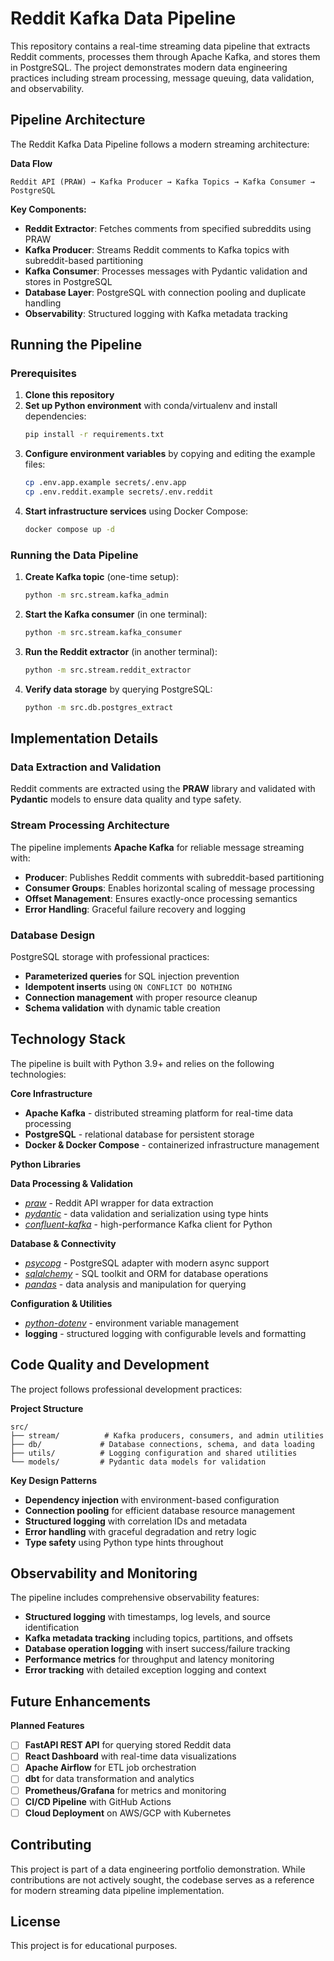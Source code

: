 # Reddit Kafka Data Pipeline

This repository contains a real-time streaming data pipeline that extracts Reddit comments, processes them through Apache Kafka, and stores them in PostgreSQL. The project demonstrates modern data engineering practices including stream processing, message queuing, data validation, and observability.

## Pipeline Architecture

The Reddit Kafka Data Pipeline follows a modern streaming architecture:

**Data Flow**
```
Reddit API (PRAW) → Kafka Producer → Kafka Topics → Kafka Consumer → PostgreSQL
```

**Key Components:**
- **Reddit Extractor**: Fetches comments from specified subreddits using PRAW
- **Kafka Producer**: Streams Reddit comments to Kafka topics with subreddit-based partitioning
- **Kafka Consumer**: Processes messages with Pydantic validation and stores in PostgreSQL
- **Database Layer**: PostgreSQL with connection pooling and duplicate handling
- **Observability**: Structured logging with Kafka metadata tracking

## Running the Pipeline

### Prerequisites

1. **Clone this repository**
2. **Set up Python environment** with conda/virtualenv and install dependencies:
   ```bash
   pip install -r requirements.txt
   ```
3. **Configure environment variables** by copying and editing the example files:
   ```bash
   cp .env.app.example secrets/.env.app
   cp .env.reddit.example secrets/.env.reddit
   ```
4. **Start infrastructure services** using Docker Compose:
   ```bash
   docker compose up -d
   ```

### Running the Data Pipeline

1. **Create Kafka topic** (one-time setup):
   ```bash
   python -m src.stream.kafka_admin
   ```

2. **Start the Kafka consumer** (in one terminal):
   ```bash
   python -m src.stream.kafka_consumer
   ```

3. **Run the Reddit extractor** (in another terminal):
   ```bash
   python -m src.stream.reddit_extractor
   ```

4. **Verify data storage** by querying PostgreSQL:
   ```bash
   python -m src.db.postgres_extract
   ```

## Implementation Details

### Data Extraction and Validation

Reddit comments are extracted using the **PRAW** library and validated with **Pydantic** models to ensure data quality and type safety.

### Stream Processing Architecture

The pipeline implements **Apache Kafka** for reliable message streaming with:
- **Producer**: Publishes Reddit comments with subreddit-based partitioning
- **Consumer Groups**: Enables horizontal scaling of message processing
- **Offset Management**: Ensures exactly-once processing semantics
- **Error Handling**: Graceful failure recovery and logging

### Database Design

PostgreSQL storage with professional practices:
- **Parameterized queries** for SQL injection prevention
- **Idempotent inserts** using `ON CONFLICT DO NOTHING`
- **Connection management** with proper resource cleanup
- **Schema validation** with dynamic table creation

## Technology Stack

The pipeline is built with Python 3.9+ and relies on the following technologies:

**Core Infrastructure**
* **Apache Kafka** - distributed streaming platform for real-time data processing
* **PostgreSQL** - relational database for persistent storage
* **Docker & Docker Compose** - containerized infrastructure management

**Python Libraries**

**Data Processing & Validation**
* [*praw*](https://praw.readthedocs.io/) - Reddit API wrapper for data extraction
* [*pydantic*](https://pydantic-docs.helpmanual.io/) - data validation and serialization using type hints
* [*confluent-kafka*](https://docs.confluent.io/kafka-clients/python/current/overview.html) - high-performance Kafka client for Python

**Database & Connectivity**
* [*psycopg*](https://www.psycopg.org/psycopg3/) - PostgreSQL adapter with modern async support
* [*sqlalchemy*](https://www.sqlalchemy.org/) - SQL toolkit and ORM for database operations
* [*pandas*](https://pandas.pydata.org/) - data analysis and manipulation for querying

**Configuration & Utilities**
* [*python-dotenv*](https://github.com/theskumar/python-dotenv) - environment variable management
* **logging** - structured logging with configurable levels and formatting

## Code Quality and Development

The project follows professional development practices:

**Project Structure**
```
src/
├── stream/          # Kafka producers, consumers, and admin utilities
├── db/             # Database connections, schema, and data loading
├── utils/          # Logging configuration and shared utilities
└── models/         # Pydantic data models for validation
```

**Key Design Patterns**
* **Dependency injection** with environment-based configuration
* **Connection pooling** for efficient database resource management
* **Structured logging** with correlation IDs and metadata
* **Error handling** with graceful degradation and retry logic
* **Type safety** using Python type hints throughout

## Observability and Monitoring

The pipeline includes comprehensive observability features:

* **Structured logging** with timestamps, log levels, and source identification
* **Kafka metadata tracking** including topics, partitions, and offsets
* **Database operation logging** with insert success/failure tracking
* **Performance metrics** for throughput and latency monitoring
* **Error tracking** with detailed exception logging and context

## Future Enhancements

**Planned Features**
- [ ] **FastAPI REST API** for querying stored Reddit data
- [ ] **React Dashboard** with real-time data visualizations
- [ ] **Apache Airflow** for ETL job orchestration
- [ ] **dbt** for data transformation and analytics
- [ ] **Prometheus/Grafana** for metrics and monitoring
- [ ] **CI/CD Pipeline** with GitHub Actions
- [ ] **Cloud Deployment** on AWS/GCP with Kubernetes

## Contributing

This project is part of a data engineering portfolio demonstration. While contributions are not actively sought, the codebase serves as a reference for modern streaming data pipeline implementation.

## License

This project is for educational purposes.
